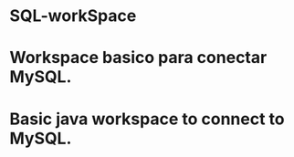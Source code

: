 # SQL-workSpace

# Workspace basico para conectar MySQL.
# Basic java workspace to connect to MySQL.
